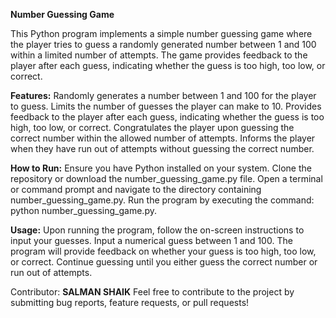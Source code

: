 **Number Guessing Game**

This Python program implements a simple number guessing game where the player tries to guess a randomly generated number between 1 and 100 within a limited number of attempts.
The game provides feedback to the player after each guess, indicating whether the guess is too high, too low, or correct.

**Features:**
  Randomly generates a number between 1 and 100 for the player to guess.
  Limits the number of guesses the player can make to 10.
  Provides feedback to the player after each guess, indicating whether the guess is too high, too low, or correct.
  Congratulates the player upon guessing the correct number within the allowed number of attempts.
  Informs the player when they have run out of attempts without guessing the correct number.
  
**How to Run:**
  Ensure you have Python installed on your system.
  Clone the repository or download the number_guessing_game.py file.
  Open a terminal or command prompt and navigate to the directory containing number_guessing_game.py.
  Run the program by executing the command: python number_guessing_game.py.
  
**Usage:**
  Upon running the program, follow the on-screen instructions to input your guesses.
  Input a numerical guess between 1 and 100.
  The program will provide feedback on whether your guess is too high, too low, or correct.
  Continue guessing until you either guess the correct number or run out of attempts.
  
Contributor:
**SALMAN SHAIK**
Feel free to contribute to the project by submitting bug reports, feature requests, or pull requests!

